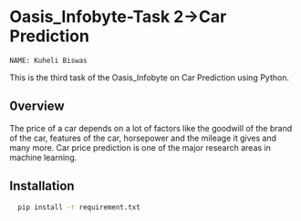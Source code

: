 
#  Oasis_Infobyte-Task 2->Car Prediction
    NAME: Kuheli Biswas    
 This is the third task of the Oasis_Infobyte on Car Prediction using Python.



## 0verview


The price of a car depends on a lot of factors like the goodwill of the brand of the car, features of the car, horsepower and the mileage it gives and many more. Car price prediction is one of the major research areas in machine learning. 




## Installation


```bash
  pip install -r requirement.txt
```
    
